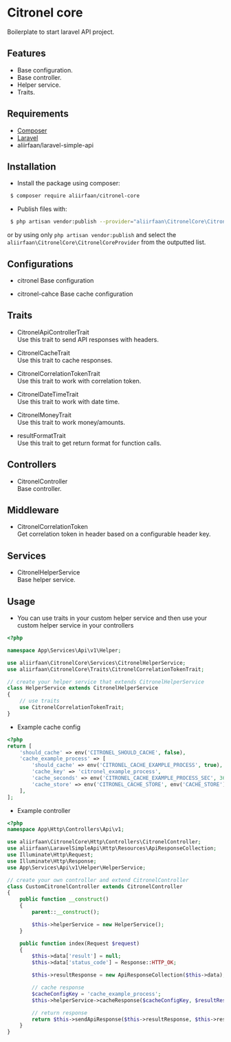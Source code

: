 # Citronel core

Boilerplate to start laravel API project.

## Features
* Base configuration.
* Base controller.
* Helper service.
* Traits.

## Requirements

* [Composer](https://getcomposer.org/)
* [Laravel](http://laravel.com/)
* aliirfaan/laravel-simple-api

## Installation

* Install the package using composer:

```bash
 $ composer require aliirfaan/citronel-core
```
* Publish files with:

```bash
 $ php artisan vendor:publish --provider="aliirfaan\CitronelCore\CitronelCoreProvider"
```

or by using only `php artisan vendor:publish` and select the `aliirfaan\CitronelCore\CitronelCoreProvider` from the outputted list.


## Configurations
* citronel
Base configuration

* citronel-cahce
Base cache configuration

## Traits
* CitronelApiControllerTrait  
Use this trait to send API responses with headers.

* CitronelCacheTrait  
Use this trait to cache responses.

* CitronelCorrelationTokenTrait  
Use this trait to work with correlation token.

* CitronelDateTimeTrait  
Use this trait to work with date time.

* CitronelMoneyTrait  
Use this trait to work money/amounts.

* resultFormatTrait  
Use this trait to get return format for function calls.

## Controllers
* CitronelController  
Base controller.

## Middleware
* CitronelCorrelationToken  
Get correlation token in header based on a configurable header key.

## Services
* CitronelHelperService  
Base helper service.

## Usage

* You can use traits in your custom helper service and then use your custom helper service in your controllers
```php
<?php

namespace App\Services\Api\v1\Helper;

use aliirfaan\CitronelCore\Services\CitronelHelperService;
use aliirfaan\CitronelCore\Traits\CitronelCorrelationTokenTrait;

// create your helper service that extends CitronelHelperService
class HelperService extends CitronelHelperService
{
    // use traits
    use CitronelCorrelationTokenTrait;
}

```

* Example cache config
```php
<?php
return [
    'should_cache' => env('CITRONEL_SHOULD_CACHE', false),
    'cache_example_process' => [
        'should_cache' => env('CITRONEL_CACHE_EXAMPLE_PROCESS', true),
        'cache_key' => 'citronel_example_process',
        'cache_seconds' => env('CITRONEL_CACHE_EXAMPLE_PROCESS_SEC', 3600),
        'cache_store' => env('CITRONEL_CACHE_STORE', env('CACHE_STORE')),
    ],
];

```

* Example controller
```php
<?php
namespace App\Http\Controllers\Api\v1;

use aliirfaan\CitronelCore\Http\Controllers\CitronelController;
use aliirfaan\LaravelSimpleApi\Http\Resources\ApiResponseCollection;
use Illuminate\Http\Request;
use Illuminate\Http\Response;
use App\Services\Api\v1\Helper\HelperService;

// create your own controller and extend CitronelController
class CustomCitronelController extends CitronelController
{
    public function __construct()
    {
        parent::__construct();

        $this->helperService = new HelperService();
    }

    public function index(Request $request)
    {
        $this->data['result'] = null;
        $this->data['status_code'] = Response::HTTP_OK;

        $this->resultResponse = new ApiResponseCollection($this->data);

        // cache response
        $cacheConfigKey = 'cache_example_process';
        $this->helperService->cacheResponse($cacheConfigKey, $resultResponse);

        // return response
        return $this->sendApiResponse($this->resultResponse, $this->resultResponse->collection['status_code']);
    }
}

```